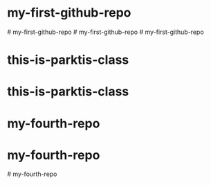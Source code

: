 # my-first-github-repo
#   m y - f i r s t - g i t h u b - r e p o  
 #   m y - f i r s t - g i t h u b - r e p o  
 # my-first-github-repo
# this-is-parktis-class
# this-is-parktis-class
# my-fourth-repo
# my-fourth-repo
#   m y - f o u r t h - r e p o  
 